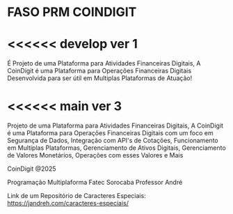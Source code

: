 # FASO PRM COINDIGIT

<<<<<< develop ver 1
=
É Projeto de uma Plataforma para Atividades Financeiras Digitais, A CoinDigit é uma Plataforma para Operações Financeiras Digitais Desenvolvida para ser útil em Multiplas Plataformas de Atuação!
>>>>>>
<<<<<< main ver 3
=
Projeto de uma Plataforma para Atividades Financeiras Digitais, A CoinDigit é uma Plataforma para Operações Financeiras Digitais com um foco em Segurança de Dados, Integração com API's de Cotações, Funcionamento em Multiplas Plataformas, Gerenciamento de Ativos Digitais, Gerenciamento de Valores Monetários, Operações com esses Valores e Mais
>>>>>
CoinDigit @2025

Programação Multiplaforma Fatec Sorocaba
Professor André

Link de um Repositório de Caracteres Especiais: https://jandreh.com/caracteres-especiais/





